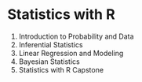 # Statistics with R

1. Introduction to Probability and Data
2. Inferential Statistics
3. Linear Regression and Modeling
4. Bayesian Statistics
5. Statistics with R Capstone
